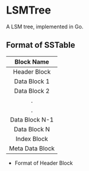 # LSMTree
A LSM tree, implemented in Go.

## Format of SSTable 

|   Block Name    |
|:---------------:|
|  Header Block   |
|   Data Block 1  |
|   Data Block 2  |
|        .        |
|        .        |
| Data Block N-1  |
|  Data Block N   |
|   Index Block   |
| Meta Data Block |


- Format of Header Block